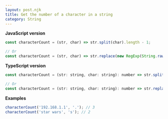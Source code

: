 ```yaml
---
layout: post.njk
title: Get the number of a character in a string
category: String
---
```


**JavaScript version**

```js
const characterCount = (str, char) => str.split(char).length - 1;

// Or
const characterCount = (str, char) => str.replace(new RegExp(String.raw`[^${char}]`, 'g'), '').length;
```

**TypeScript version**

```js
const characterCount = (str: string, char: string): number => str.split(char).length - 1;

// Or
const characterCount = (str: string, char: string): number => str.replace(new RegExp(String.raw`[^${char}]`, 'g'), '').length;
```

**Examples**

```js
characterCount('192.168.1.1', '.'); // 3
characterCount('star wars', 's'); // 2
```
